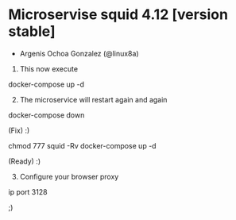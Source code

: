 # Microservise squid 4.12 [version stable]
* Argenis Ochoa Gonzalez (@linux8a)

1. This now execute

docker-compose up -d

2. The microservice will restart again and again



docker-compose down

(Fix)  :)

chmod 777 squid -Rv
docker-compose up -d

(Ready)
:)

3. Configure your browser proxy

ip port 3128


;)
